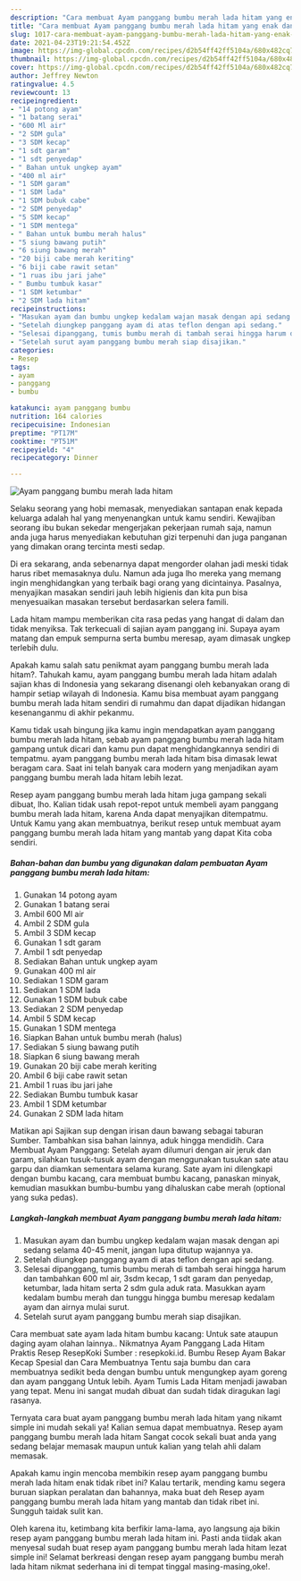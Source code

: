 ```yaml
---
description: "Cara membuat Ayam panggang bumbu merah lada hitam yang enak dan Mudah Dibuat"
title: "Cara membuat Ayam panggang bumbu merah lada hitam yang enak dan Mudah Dibuat"
slug: 1017-cara-membuat-ayam-panggang-bumbu-merah-lada-hitam-yang-enak-dan-mudah-dibuat
date: 2021-04-23T19:21:54.452Z
image: https://img-global.cpcdn.com/recipes/d2b54ff42ff5104a/680x482cq70/ayam-panggang-bumbu-merah-lada-hitam-foto-resep-utama.jpg
thumbnail: https://img-global.cpcdn.com/recipes/d2b54ff42ff5104a/680x482cq70/ayam-panggang-bumbu-merah-lada-hitam-foto-resep-utama.jpg
cover: https://img-global.cpcdn.com/recipes/d2b54ff42ff5104a/680x482cq70/ayam-panggang-bumbu-merah-lada-hitam-foto-resep-utama.jpg
author: Jeffrey Newton
ratingvalue: 4.5
reviewcount: 13
recipeingredient:
- "14 potong ayam"
- "1 batang serai"
- "600 Ml air"
- "2 SDM gula"
- "3 SDM kecap"
- "1 sdt garam"
- "1 sdt penyedap"
- " Bahan untuk ungkep ayam"
- "400 ml air"
- "1 SDM garam"
- "1 SDM lada"
- "1 SDM bubuk cabe"
- "2 SDM penyedap"
- "5 SDM kecap"
- "1 SDM mentega"
- " Bahan untuk bumbu merah halus"
- "5 siung bawang putih"
- "6 siung bawang merah"
- "20 biji cabe merah keriting"
- "6 biji cabe rawit setan"
- "1 ruas ibu jari jahe"
- " Bumbu tumbuk kasar"
- "1 SDM ketumbar"
- "2 SDM lada hitam"
recipeinstructions:
- "Masukan ayam dan bumbu ungkep kedalam wajan masak dengan api sedang selama 40-45 menit, jangan lupa ditutup wajannya ya."
- "Setelah diungkep panggang ayam di atas teflon dengan api sedang."
- "Selesai dipanggang, tumis bumbu merah di tambah serai hingga harum dan tambahkan 600 ml air, 3sdm kecap, 1 sdt garam dan penyedap, ketumbar, lada hitam serta 2 sdm gula aduk rata. Masukkan ayam kedalam bumbu merah dan tunggu hingga bumbu meresap kedalam ayam dan airnya mulai surut."
- "Setelah surut ayam panggang bumbu merah siap disajikan."
categories:
- Resep
tags:
- ayam
- panggang
- bumbu

katakunci: ayam panggang bumbu 
nutrition: 164 calories
recipecuisine: Indonesian
preptime: "PT17M"
cooktime: "PT51M"
recipeyield: "4"
recipecategory: Dinner

---
```



![Ayam panggang bumbu merah lada hitam](https://img-global.cpcdn.com/recipes/d2b54ff42ff5104a/680x482cq70/ayam-panggang-bumbu-merah-lada-hitam-foto-resep-utama.jpg)

Selaku seorang yang hobi memasak, menyediakan santapan enak kepada keluarga adalah hal yang menyenangkan untuk kamu sendiri. Kewajiban seorang ibu bukan sekedar mengerjakan pekerjaan rumah saja, namun anda juga harus menyediakan kebutuhan gizi terpenuhi dan juga panganan yang dimakan orang tercinta mesti sedap.

Di era  sekarang, anda sebenarnya dapat mengorder olahan jadi meski tidak harus ribet memasaknya dulu. Namun ada juga lho mereka yang memang ingin menghidangkan yang terbaik bagi orang yang dicintainya. Pasalnya, menyajikan masakan sendiri jauh lebih higienis dan kita pun bisa menyesuaikan masakan tersebut berdasarkan selera famili. 

Lada hitam mampu memberikan cita rasa pedas yang hangat di dalam dan tidak menyiksa. Tak terkecuali di sajian ayam panggang ini. Supaya ayam matang dan empuk sempurna serta bumbu meresap, ayam dimasak ungkep terlebih dulu.

Apakah kamu salah satu penikmat ayam panggang bumbu merah lada hitam?. Tahukah kamu, ayam panggang bumbu merah lada hitam adalah sajian khas di Indonesia yang sekarang disenangi oleh kebanyakan orang di hampir setiap wilayah di Indonesia. Kamu bisa membuat ayam panggang bumbu merah lada hitam sendiri di rumahmu dan dapat dijadikan hidangan kesenanganmu di akhir pekanmu.

Kamu tidak usah bingung jika kamu ingin mendapatkan ayam panggang bumbu merah lada hitam, sebab ayam panggang bumbu merah lada hitam gampang untuk dicari dan kamu pun dapat menghidangkannya sendiri di tempatmu. ayam panggang bumbu merah lada hitam bisa dimasak lewat beragam cara. Saat ini telah banyak cara modern yang menjadikan ayam panggang bumbu merah lada hitam lebih lezat.

Resep ayam panggang bumbu merah lada hitam juga gampang sekali dibuat, lho. Kalian tidak usah repot-repot untuk membeli ayam panggang bumbu merah lada hitam, karena Anda dapat menyajikan ditempatmu. Untuk Kamu yang akan membuatnya, berikut resep untuk membuat ayam panggang bumbu merah lada hitam yang mantab yang dapat Kita coba sendiri.

<!--inarticleads1-->

##### Bahan-bahan dan bumbu yang digunakan dalam pembuatan Ayam panggang bumbu merah lada hitam:

1. Gunakan 14 potong ayam
1. Gunakan 1 batang serai
1. Ambil 600 Ml air
1. Ambil 2 SDM gula
1. Ambil 3 SDM kecap
1. Gunakan 1 sdt garam
1. Ambil 1 sdt penyedap
1. Sediakan  Bahan untuk ungkep ayam
1. Gunakan 400 ml air
1. Sediakan 1 SDM garam
1. Sediakan 1 SDM lada
1. Gunakan 1 SDM bubuk cabe
1. Sediakan 2 SDM penyedap
1. Ambil 5 SDM kecap
1. Gunakan 1 SDM mentega
1. Siapkan  Bahan untuk bumbu merah (halus)
1. Sediakan 5 siung bawang putih
1. Siapkan 6 siung bawang merah
1. Gunakan 20 biji cabe merah keriting
1. Ambil 6 biji cabe rawit setan
1. Ambil 1 ruas ibu jari jahe
1. Sediakan  Bumbu tumbuk kasar
1. Ambil 1 SDM ketumbar
1. Gunakan 2 SDM lada hitam


Matikan api Sajikan sup dengan irisan daun bawang sebagai taburan Sumber. Tambahkan sisa bahan lainnya, aduk hingga mendidih. Cara Membuat Ayam Panggang: Setelah ayam dilumuri dengan air jeruk dan garam, silahkan tusuk-tusuk ayam dengan menggunakan tusukan sate atau garpu dan diamkan sementara selama kurang. Sate ayam ini dilengkapi dengan bumbu kacang, cara membuat bumbu kacang, panaskan minyak, kemudian masukkan bumbu-bumbu yang dihaluskan cabe merah (optional yang suka pedas). 

<!--inarticleads2-->

##### Langkah-langkah membuat Ayam panggang bumbu merah lada hitam:

1. Masukan ayam dan bumbu ungkep kedalam wajan masak dengan api sedang selama 40-45 menit, jangan lupa ditutup wajannya ya.
1. Setelah diungkep panggang ayam di atas teflon dengan api sedang.
1. Selesai dipanggang, tumis bumbu merah di tambah serai hingga harum dan tambahkan 600 ml air, 3sdm kecap, 1 sdt garam dan penyedap, ketumbar, lada hitam serta 2 sdm gula aduk rata. Masukkan ayam kedalam bumbu merah dan tunggu hingga bumbu meresap kedalam ayam dan airnya mulai surut.
1. Setelah surut ayam panggang bumbu merah siap disajikan.


Cara membuat sate ayam lada hitam bumbu kacang: Untuk sate ataupun daging ayam olahan lainnya.. Nikmatnya Ayam Panggang Lada Hitam Praktis Resep ResepKoki Sumber : resepkoki.id. Bumbu Resep Ayam Bakar Kecap Spesial dan Cara Membuatnya Tentu saja bumbu dan cara membuatnya sedikit beda dengan bumbu untuk mengungkep ayam goreng dan ayam panggang Untuk lebih. Ayam Tumis Lada Hitam menjadi jawaban yang tepat. Menu ini sangat mudah dibuat dan sudah tidak diragukan lagi rasanya. 

Ternyata cara buat ayam panggang bumbu merah lada hitam yang nikamt simple ini mudah sekali ya! Kalian semua dapat membuatnya. Resep ayam panggang bumbu merah lada hitam Sangat cocok sekali buat anda yang sedang belajar memasak maupun untuk kalian yang telah ahli dalam memasak.

Apakah kamu ingin mencoba membikin resep ayam panggang bumbu merah lada hitam enak tidak ribet ini? Kalau tertarik, mending kamu segera buruan siapkan peralatan dan bahannya, maka buat deh Resep ayam panggang bumbu merah lada hitam yang mantab dan tidak ribet ini. Sungguh taidak sulit kan. 

Oleh karena itu, ketimbang kita berfikir lama-lama, ayo langsung aja bikin resep ayam panggang bumbu merah lada hitam ini. Pasti anda tiidak akan menyesal sudah buat resep ayam panggang bumbu merah lada hitam lezat simple ini! Selamat berkreasi dengan resep ayam panggang bumbu merah lada hitam nikmat sederhana ini di tempat tinggal masing-masing,oke!.

